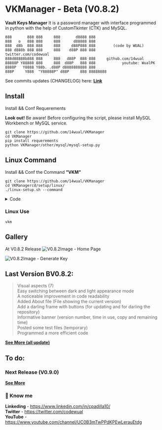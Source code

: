 # VKManager - Beta (V0.8.2)
<b>Vault Keys Manager</b> It is a password manager with interface programmed in python with the help of CustomTkinter (CTK) and MySQL.

```
888       888 888     888       d8888 888
888   o   888 888     888      d88888 888
888  d8b  888 888     888     d88P888 888        (code by WUAL)
888 d888b 888 888     888    d88P 888 888            twitter.com/codewual
888d88888b888 888     888   d88P  888 888     github.com/14wual
88888P Y88888 888     888  d88P   888 888            youtube: WualPK
8888P   Y8888 Y88b. .d88P d8888888888 888     
888P     Y888  "Y88888P" d88P     888 88888888
```

See commits updates (CHANGELOG) here: <a href="https://github.com/14wual/VKManager/blob/main/CHANGELOG.md"><b>Link</b></a>

## Install
Install && Conf Requerements

<b>Look out!</b> Be aware! Before configuring the script, please install MySQL Workbench or MySQL service.
```
git clone https://github.com/14wual/VKManager
cd VKManager
pip install requerements
python VKManager/other/mysql/mysql-setup.py
```

## Linux Command
Install && Conf the Command **"VKM"**

```
git clone https://github.com/14wual/VKManager
cd VKManagercd/setup/linux/
./linux-setup.sh --command
```

<details>
  <summary>Code</summary>
  
  ```bash
  if [[ "$1" == '--all' ]]; then 
        all ()
elif [[ "$1" == '--mysql' ]]; then 
        mysql ()
elif [[ "$1" == '--pip' ]]; then 
        pip()
elif [[ "$1" == '--command' ]]; then 
        command()
else 
        cat <<- EOF 
        Usage : ./linux-setup.sh --option 
                  
        Available Options : 
        --all       --mysql
        --command   --pip
        EOF 
fi
  ```
  
  <a href="https://github.com/14wual/VKManager/blob/main/setup/linux/linux-setup.sh"><b>See More (Full Code)</b></a>
  
</details>

### Linux Use
```
vkm
```

## Gallery

At V0.8.2 Release
![V0.8.2Image - Home Page](https://user-images.githubusercontent.com/105047274/209035118-a316f2d1-7223-47aa-ad3c-ea7a36f53458.png)

![V0.8.2Image - Generate Key](https://user-images.githubusercontent.com/105047274/209035179-df54d93d-3e96-4fdf-96a4-cb51a39f776a.png)

## Last Version BV0.8.2:

> Visual aspects (7) <br>
Easy switching between dark and light appearance mode <br>
A noticeable improvement in code readability <br>
Added About file (File showing the current version) <br>
Add a darling frame with buttons (for updating and for darling the repository) <br>
Informative banner (version number, time in use, copy and remaining time) <br>
Posted some test files (temporary) <br>
Programmed a more efficient code <br>

<a href="https://github.com/14wual/VKManager/blob/main/CHANGELOG.md#082---2022-12-23"><b>See More (all update)</b></a>

## To do:
 
### Next Release (V0.9.0)
 
 <a href="https://github.com/14wual/VKManager/blob/main/CHANGELOG.md"><b>See More</b></a>

<h3>🚀 Know me </h3>

<b>Linkeding</b> - https://www.linkedin.com/in/cpadilla10/ <br>
<b>Twitter</b> - https://twitter.com/codewual <br>
<b>YouTube</b> - https://www.youtube.com/channel/UC0B3mTwPPdKPEwLerauEtdg <br>
